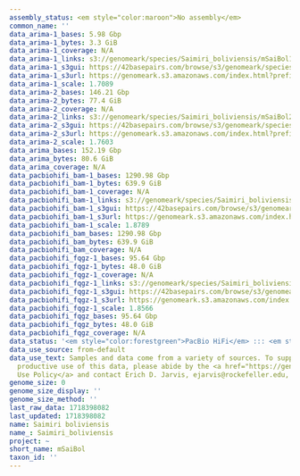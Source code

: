 ```yaml
---
assembly_status: <em style="color:maroon">No assembly</em>
common_name: ''
data_arima-1_bases: 5.98 Gbp
data_arima-1_bytes: 3.3 GiB
data_arima-1_coverage: N/A
data_arima-1_links: s3://genomeark/species/Saimiri_boliviensis/mSaiBol1/genomic_data/arima/<br>
data_arima-1_s3gui: https://42basepairs.com/browse/s3/genomeark/species/Saimiri_boliviensis/mSaiBol1/genomic_data/arima/
data_arima-1_s3url: https://genomeark.s3.amazonaws.com/index.html?prefix=species/Saimiri_boliviensis/mSaiBol1/genomic_data/arima/
data_arima-1_scale: 1.7089
data_arima-2_bases: 146.21 Gbp
data_arima-2_bytes: 77.4 GiB
data_arima-2_coverage: N/A
data_arima-2_links: s3://genomeark/species/Saimiri_boliviensis/mSaiBol2/genomic_data/arima/<br>
data_arima-2_s3gui: https://42basepairs.com/browse/s3/genomeark/species/Saimiri_boliviensis/mSaiBol2/genomic_data/arima/
data_arima-2_s3url: https://genomeark.s3.amazonaws.com/index.html?prefix=species/Saimiri_boliviensis/mSaiBol2/genomic_data/arima/
data_arima-2_scale: 1.7603
data_arima_bases: 152.19 Gbp
data_arima_bytes: 80.6 GiB
data_arima_coverage: N/A
data_pacbiohifi_bam-1_bases: 1290.98 Gbp
data_pacbiohifi_bam-1_bytes: 639.9 GiB
data_pacbiohifi_bam-1_coverage: N/A
data_pacbiohifi_bam-1_links: s3://genomeark/species/Saimiri_boliviensis/mSaiBol1/genomic_data/pacbio_hifi/<br>
data_pacbiohifi_bam-1_s3gui: https://42basepairs.com/browse/s3/genomeark/species/Saimiri_boliviensis/mSaiBol1/genomic_data/pacbio_hifi/
data_pacbiohifi_bam-1_s3url: https://genomeark.s3.amazonaws.com/index.html?prefix=species/Saimiri_boliviensis/mSaiBol1/genomic_data/pacbio_hifi/
data_pacbiohifi_bam-1_scale: 1.8789
data_pacbiohifi_bam_bases: 1290.98 Gbp
data_pacbiohifi_bam_bytes: 639.9 GiB
data_pacbiohifi_bam_coverage: N/A
data_pacbiohifi_fqgz-1_bases: 95.64 Gbp
data_pacbiohifi_fqgz-1_bytes: 48.0 GiB
data_pacbiohifi_fqgz-1_coverage: N/A
data_pacbiohifi_fqgz-1_links: s3://genomeark/species/Saimiri_boliviensis/mSaiBol1/genomic_data/pacbio_hifi/<br>
data_pacbiohifi_fqgz-1_s3gui: https://42basepairs.com/browse/s3/genomeark/species/Saimiri_boliviensis/mSaiBol1/genomic_data/pacbio_hifi/
data_pacbiohifi_fqgz-1_s3url: https://genomeark.s3.amazonaws.com/index.html?prefix=species/Saimiri_boliviensis/mSaiBol1/genomic_data/pacbio_hifi/
data_pacbiohifi_fqgz-1_scale: 1.8566
data_pacbiohifi_fqgz_bases: 95.64 Gbp
data_pacbiohifi_fqgz_bytes: 48.0 GiB
data_pacbiohifi_fqgz_coverage: N/A
data_status: '<em style="color:forestgreen">PacBio HiFi</em> ::: <em style="color:forestgreen">Arima</em>'
data_use_source: from-default
data_use_text: Samples and data come from a variety of sources. To support fair and
  productive use of this data, please abide by the <a href="https://genome10k.soe.ucsc.edu/data-use-policies/">Data
  Use Policy</a> and contact Erich D. Jarvis, ejarvis@rockefeller.edu, with any questions.
genome_size: 0
genome_size_display: ''
genome_size_method: ''
last_raw_data: 1718398082
last_updated: 1718398082
name: Saimiri boliviensis
name_: Saimiri_boliviensis
project: ~
short_name: mSaiBol
taxon_id: ''
---
```

